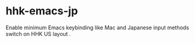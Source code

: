 # hhk-emacs-jp
Enable minimum Emacs keybinding like Mac and Japanese input methods switch on HHK US layout .
